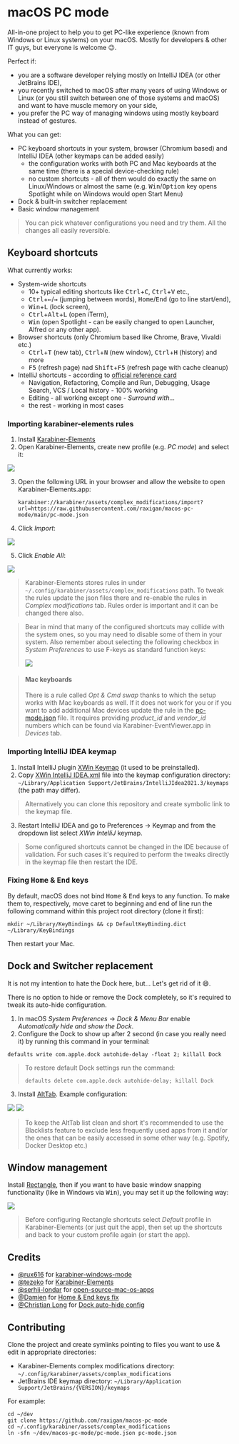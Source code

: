 # macOS PC mode

All-in-one project to help you to get PC-like experience (known from Windows or Linux systems) on your macOS. Mostly for developers & other IT guys, but everyone is welcome 😉.

Perfect if:
- you are a software developer relying mostly on IntelliJ IDEA (or other JetBrains IDE),
- you recently switched to macOS after many years of using Windows or Linux (or you still switch between one of those systems and macOS) and want to have muscle memory on your side,
- you prefer the PC way of managing windows using mostly keyboard instead of gestures.

What you can get:
- PC keyboard shortcuts in your system, browser (Chromium based) and IntelliJ IDEA (other keymaps can be added easily)
    - the configuration works with both PC and Mac keyboards at the same time (there is a special device-checking rule)
    - no custom shortcuts - all of them would do exactly the same on Linux/Windows or almost the same (e.g. <kbd>
      Win</kbd>/<kbd>Option</kbd> key opens Spotlight while on Windows would open Start Menu)
- Dock & built-in switcher replacement
- Basic window management

> You can pick whatever configurations you need and try them. All the changes all easily reversible.

## Keyboard shortcuts

What currently works:
- System-wide shortcuts
  - 10+ typical editing shortcuts like <kbd>Ctrl</kbd>+<kbd>C</kbd>, <kbd>Ctrl</kbd>+<kbd>V</kbd> etc.,
  - <kbd>Ctrl</kbd>+<kbd>←</kbd>/<kbd>→</kbd> (jumping between words), <kbd>Home</kbd>/<kbd>End</kbd> (go to line start/end),
  - <kbd>Win</kbd>+<kbd>L</kbd> (lock screen),
  - <kbd>Ctrl</kbd>+<kbd>Alt</kbd>+<kbd>L</kbd> (open iTerm),
  - <kbd>Win</kbd> (open Spotlight - can be easily changed to open Launcher, Alfred or any other app).
- Browser shortcuts (only Chromium based like Chrome, Brave, Vivaldi etc.)
  - <kbd>Ctrl</kbd>+<kbd>T</kbd> (new tab), <kbd>Ctrl</kbd>+<kbd>N</kbd> (new window), <kbd>Ctrl</kbd>+<kbd>H</kbd> (history) and more
  - <kbd>F5</kbd> (refresh page) nad <kbd>Shift</kbd>+<kbd>F5</kbd> (refresh page with cache cleanup)
- IntelliJ shortcuts - according to [official reference card](https://resources.jetbrains.com/storage/products/intellij-idea/docs/IntelliJIDEA_ReferenceCard.pdf)
  - Navigation, Refactoring, Compile and Run, Debugging, Usage Search, VCS / Local history - 100% working
  - Editing - all working except one - *Surround with...*
  - the rest - working in most cases

### Importing karabiner-elements rules

1. Install [Karabiner-Elements](https://karabiner-elements.pqrs.org/)
2. Open Karabiner-Elements, create new profile (e.g. _PC mode_) and select it:
<img src="./resources/karabiner_new_profile.png"/>

3. Open the following URL in your browser and allow the website to open Karabiner-Elements.app:

     ```
     karabiner://karabiner/assets/complex_modifications/import?url=https://raw.githubusercontent.com/raxigan/macos-pc-mode/main/pc-mode.json
     ```

4. Click _Import_:
<img src="./resources/karabiner_import.png"/>

5. Click _Enable All_:
<img src="./resources/karabiner_enable_all.png"/>

> Karabiner-Elements stores rules in under `~/.config/karabiner/assets/complex_modifications` path. To tweak
> the rules update the json files there and re-enable the rules in _Complex modifications_ tab. Rules order is important and it can be changed there also.

> Bear in mind that many of the configured shortcuts may collide with the system ones, so you may need to disable some of them in your system.
> Also remember about selecting the following checkbox in *System Preferences* to use F-keys as standard function keys:
> 
> <img src="./resources/f-keys.png"/>

> #### Mac keyboards
> There is a rule called *Opt & Cmd swap* thanks to which the setup works with
> Mac keyboards as well. If it does not work for you or if you want to add additional Mac devices
> update the rule in the [pc-mode.json](https://github.com/raxigan/macos-pc-mode/blob/main/pc-mode.json) file. It requires providing *product_id* and *vendor_id* numbers which
> can be found via Karabiner-EventViewer.app in *Devices* tab.

### Importing IntelliJ IDEA keymap

1. Install IntelliJ plugin [XWin Keymap](https://plugins.jetbrains.com/plugin/13094-xwin-keymap) (it used to be preinstalled).
2. Copy [XWin IntelliJ IDEA.xml](https://github.com/raxigan/macos-pc-mode/blob/main/XWin%20IntelliJ%20IDEA.xml) file into the keymap configuration directory: `~/Library/Application Support/JetBrains/IntelliJIdea2021.3/keymaps` (the path may differ).

> Alternatively you can clone this repository and create symbolic link to the keymap file.

3. Restart IntelliJ IDEA and go to Preferences → Keymap and from the dropdown list select *XWin IntelliJ* keymap.

> Some configured shortcuts cannot be changed in the IDE because of validation. For such cases
> it's required to perform the tweaks directly in the keymap file then restart the IDE.

### Fixing <kbd>Home</kbd> & <kbd>End</kbd> keys

By default, macOS does not bind <kbd>Home</kbd> & <kbd>End</kbd> keys to any function. 
To make them to, respectively, move caret to beginning and end of line run the following command within
this project root directory (clone it first): 
```
mkdir ~/Library/KeyBindings && cp DefaultKeyBinding.dict ~/Library/KeyBindings
```

Then restart your Mac.

## Dock and Switcher replacement

It is not my intention to hate the Dock here, but... Let's get rid of it 😄.

There is no option to hide or remove the Dock completely, so it's required to tweak its auto-hide configuration.

1. In macOS _System Preferences_ → _Dock & Menu Bar_ enable _Automatically hide and show the Dock_.
2. Configure the Dock to show up after 2 second (in case you really need it) by running this command in your terminal:
```
defaults write com.apple.dock autohide-delay -float 2; killall Dock
```

> To restore default Dock settings run the command:
> ```
> defaults delete com.apple.dock autohide-delay; killall Dock
>```

3. Install [AltTab](https://alt-tab-macos.netlify.app/). Example configuration:

<img src="./resources/alttab_controls.png"/>
<img src="./resources/alttab_appearance.png"/>

> To keep the AltTab list clean and short it's recommended to use
> the Blacklists feature to exclude less frequently used apps from it and/or
> the ones that can be easily accessed in some other way (e.g. Spotify, Docker Desktop etc.)

## Window management

Install [Rectangle](https://rectangleapp.com/), then if you want to have basic window snapping functionality (like in Windows via <kbd>Win</kbd>), you may set it up the following way:

<img src="./resources/rectangle_settings.png"/>

> Before configuring Rectangle shortcuts select _Default_ profile in Karabiner-Elements (or just quit the app), then set up the shortcuts
> and back to your custom profile again (or start the app).

## Credits
- [@rux616](https://github.com/rux616) for [karabiner-windows-mode](https://github.com/rux616/karabiner-windows-mode)
- [@tezeko](https://github.com/tekezo) for [Karabiner-Elements](https://github.com/pqrs-org/Karabiner-Elements)
- [@serhii-londar](https://github.com/serhii-londar) for [open-source-mac-os-apps](https://github.com/serhii-londar/open-source-mac-os-apps)
- [@Damien](https://www.maketecheasier.com/author/damienoh/) for [Home & End keys fix](https://www.maketecheasier.com/fix-home-end-button-for-external-keyboard-mac/)
- [@Christian Long](https://apple.stackexchange.com/users/41838/christian-long) for [Dock auto-hide config](https://apple.stackexchange.com/a/82084)

## Contributing

Clone the project and create symlinks pointing to files you want to use & edit in appropriate directories:
- Karabiner-Elements complex modifications directory: `~/.config/karabiner/assets/complex_modifications`
- JetBrains IDE keymap directory: `~/Library/Application Support/JetBrains/{VERSION}/keymaps`

For example:
```
cd ~/dev
git clone https://github.com/raxigan/macos-pc-mode
cd ~/.config/karabiner/assets/complex_modifications
ln -sfn ~/dev/macos-pc-mode/pc-mode.json pc-mode.json
```
